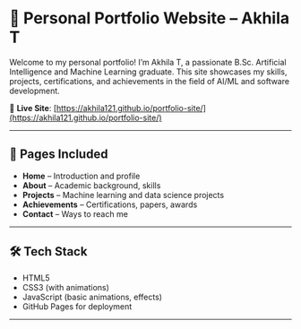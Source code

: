 # 💼 Personal Portfolio Website – Akhila T

Welcome to my personal portfolio! I’m Akhila T, a passionate B.Sc. Artificial Intelligence and Machine Learning graduate. This site showcases my skills, projects, certifications, and achievements in the field of AI/ML and software development.

🔗 **Live Site**: [https://akhila121.github.io/portfolio-site/](https://akhila121.github.io/portfolio-site/)

---

## 📄 Pages Included

- **Home** – Introduction and profile
- **About** – Academic background, skills
- **Projects** – Machine learning and data science projects
- **Achievements** – Certifications, papers, awards
- **Contact** – Ways to reach me

---

## 🛠️ Tech Stack

- HTML5
- CSS3 (with animations)
- JavaScript (basic animations, effects)
- GitHub Pages for deployment

---




